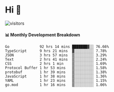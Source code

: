 # Hi 👋
 
![visitors](https://visitor-badge.glitch.me/badge?page_id=sorcererxw.sorcererx)

#### 📊 Monthly Development Breakdown

<!--START_SECTION:waka-->
```text
Go              92 hrs 14 mins ███████▓░░ 76.66%
TypeScript      9 hrs 21 mins  ▓░░░░░░░░░ 7.78%
JSON            3 hrs 57 mins  ▒░░░░░░░░░ 3.29%
Text            2 hrs 41 mins  ▒░░░░░░░░░ 2.24%
CSS             2 hrs 1 min    ▒░░░░░░░░░ 1.69%
Protocol Buffer 1 hr 53 mins   ▒░░░░░░░░░ 1.58%
protobuf        1 hr 39 mins   ▒░░░░░░░░░ 1.38%
JavaScript      1 hr 38 mins   ▒░░░░░░░░░ 1.36%
YAML            1 hr 23 mins   ▒░░░░░░░░░ 1.15%
go.mod          1 hr 16 mins   ▒░░░░░░░░░ 1.06%
```
<!--END_SECTION:waka-->
